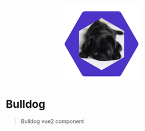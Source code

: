 <div  align="center">    
	<img src="/src/asset/img/logo.png" width="200" alt="" align=center/>
</div>

# Bulldog
>Bulldog vue2 component

